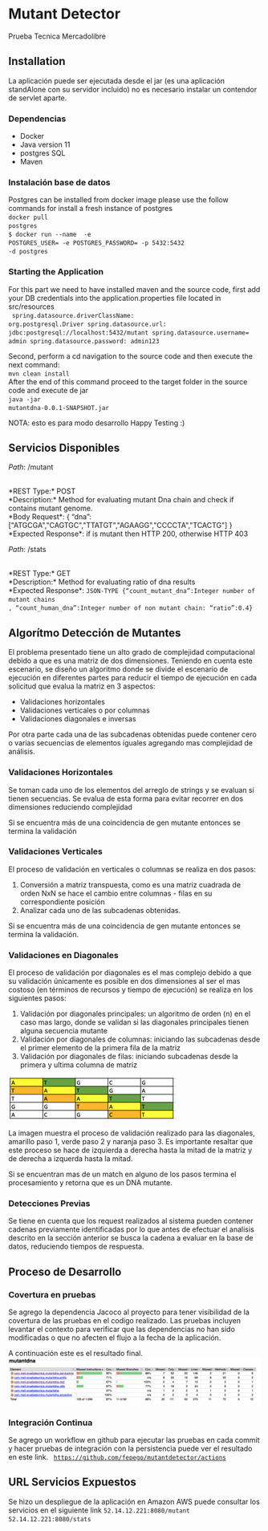 # Mutant Detector
Prueba Tecnica Mercadolibre

## Installation
La aplicación puede ser ejecutada desde el jar (es una aplicación standAlone con su servidor incluido) no es necesario instalar un contendor de servlet aparte.
### Dependencias
* Docker
* Java version 11 
* postgres SQL 
* Maven
### Instalación base de datos 

Postgres can be installed from docker image please use the follow commands for install a fresh instance of postgres
<br><code>docker pull postgres</code>
<br><code>$ docker run --name <instanceName-postgres> -e POSTGRES_USER=<user-name> -e POSTGRES_PASSWORD=<password> -p 5432:5432  -d postgres
</code>

### Starting the Application

For this part we need to have installed maven and the source code, first add your DB credentials into the application.properties file located in src/resources
<br><code>
spring.datasource.driverClassName: org.postgresql.Driver
spring.datasource.url: jdbc:postgresql://localhost:5432/mutant
spring.datasource.username= admin
spring.datasource.password: admin123
</code>

Second, perform a cd navigation to the source code and then execute the next command:
<br><code>mvn clean install</code><br>
After the end of this command proceed to the target folder in the source code and execute de jar 
<br><code>java -jar mutantdna-0.0.1-SNAPSHOT.jar</code>

NOTA: esto es para modo desarrollo
Happy Testing :) 

## Servicios Disponibles

*Path*: /mutant

<br>
*REST Type:* POST<br>
*Description:* Method for evaluating mutant Dna chain and check if contains mutant genome.
<br>
*Body Request*: { “dna”:["ATGCGA","CAGTGC","TTATGT","AGAAGG","CCCCTA","TCACTG"] }
<br>
*Expected Response*: if is mutant then HTTP 200, otherwise HTTP 403


*Path*: /stats

<br>
*REST Type:* GET<br>
*Description:* Method for evaluating ratio of dna results
<br>
*Expected Response*: <code>JSON-TYPE {“count_mutant_dna”:Integer number of mutant chains
, “count_human_dna”:Integer number of non mutant chain: “ratio”:0.4}</code>


## Algorítmo Detección de Mutantes

El problema presentado tiene un alto grado de complejidad computacional debido a que es una matriz de dos dimensiones. 
Teniendo en cuenta este escenario, se diseño un algoritmo donde se divide el escenario de ejecución en diferentes partes para reducir el tiempo de ejecución en cada solicitud que evalua la matriz en 3 aspectos:
* Validaciones horizontales
* Validaciones verticales o por columnas
* Validaciones diagonales e inversas 

Por otra parte cada una de las subcadenas obtenidas puede contener cero o varias secuencias de elementos iguales agregando 
mas complejidad de análisis.

### Validaciones Horizontales

Se toman cada uno de los elementos del arreglo de strings y se evaluan si tienen secuencias. Se evalua de esta forma 
para evitar recorrer en dos dimensiones reduciendo complejidad

Si se encuentra más de una coincidencia de gen mutante entonces se termina la validación

### Validaciones Verticales

El proceso de validación en verticales o columnas se realiza en dos pasos:
1. Conversión a matriz transpuesta, como es una matriz cuadrada de orden NxN se hace el cambio entre columnas - filas en su correspondiente posición
2. Analizar cada uno de las subcadenas obtenidas.

Si se encuentra más de una coincidencia de gen mutante entonces se termina la validación.

### Validaciones en Diagonales

El proceso de validación por diagonales es el mas complejo debido a que su validación únicamente es posible en dos dimensiones
al ser el mas costoso (en términos de recursos y tiempo de ejecución) se realiza en los siguientes pasos:
1. Validación por diagonales principales: un algoritmo de orden (n) en el caso mas largo, donde se validan si las diagonales principales tienen alguna secuencia mutante
2. Validación por diagonales de columnas: iniciando las subcadenas desde el primer elemento de la primera fila de la matriz
3. Validación por diagonales de filas: iniciando subcadenas desde la primera y ultima columna de matriz 

![alt text](https://github.com/fepego/mutantdetector/blob/main/Screen%20Shot%202021-10-04%20at%208.53.42%20PM.png?raw=true)

La imagen muestra el proceso de validación realizado para las diagonales, amarillo paso 1, verde paso 2 y naranja paso 3. Es importante resaltar que este proceso se hace de izquierda a derecha hasta la mitad de la matriz y de derecha a izquerda
hasta la mitad.

Si se encuentran mas de un match en alguno de los pasos termina el procesamiento y retorna que es un DNA mutante.

### Detecciones Previas
Se tiene en cuenta que los request realizados al sistema pueden contener cadenas previamente identificadas por lo que antes de efectuar el 
analisis descrito en la sección anterior se busca la cadena a evaluar en la base de datos, reduciendo tiempos de respuesta.

## Proceso de Desarrollo

### Covertura en pruebas 
Se agrego la dependencia Jacoco al proyecto para tener visibilidad de la covertura de las pruebas en el codigo realizado. Las pruebas incluyen levantar el contexto para verificar que las dependencias no han sido modificadas o que no afecten el flujo a la fecha de la aplicación.

A continuación este es el resultado final.
  ![alt text](https://github.com/fepego/mutantdetector/blob/main/Screen%20Shot%202021-10-04%20at%209.30.48%20PM.png?raw=true)
  

### Integración Continua 
Se agrego un workflow en github para ejecutar las pruebas en cada commit y hacer pruebas de integración con la persistencia
puede ver el resultado en este link.
<code> https://github.com/fepego/mutantdetector/actions </code> 

## URL Servicios Expuestos 
Se hizo un despliegue de la aplicación en Amazon AWS puede consultar los servicios en el siguiente link
<code>52.14.12.221:8080/mutant</code><br>
<code>52.14.12.221:8080/stats</code>